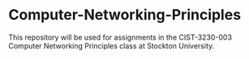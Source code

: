 # Computer-Networking-Principles

This repository will be used for assignments in the CIST-3230-003 Computer Networking Principles class at Stockton University.
